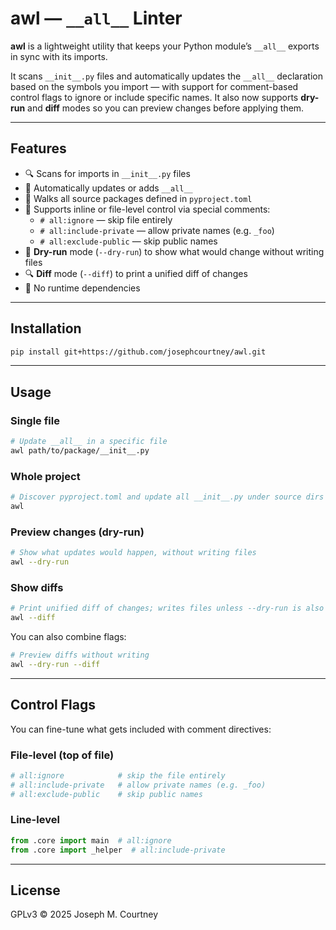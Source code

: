 # awl — `__all__` Linter

**awl** is a lightweight utility that keeps your Python module’s `__all__` exports in sync with its imports.

It scans `__init__.py` files and automatically updates the `__all__` declaration based on the symbols you import — with support for comment-based control flags to ignore or include specific names. It also now supports **dry-run** and **diff** modes so you can preview changes before applying them.

---

## Features

- 🔍 Scans for imports in `__init__.py` files
- 🔄 Automatically updates or adds `__all__`
- 📁 Walks all source packages defined in `pyproject.toml`
- 🧵 Supports inline or file-level control via special comments:
  - `# all:ignore` — skip file entirely
  - `# all:include-private` — allow private names (e.g. `_foo`)
  - `# all:exclude-public` — skip public names
- 📝 **Dry-run** mode (`--dry-run`) to show what would change without writing files
- 🔍 **Diff** mode (`--diff`) to print a unified diff of changes
- 🧘 No runtime dependencies

---

## Installation

```bash
pip install git+https://github.com/josephcourtney/awl.git
```

---

## Usage

### Single file

```bash
# Update __all__ in a specific file
awl path/to/package/__init__.py
```

### Whole project

```bash
# Discover pyproject.toml and update all __init__.py under source dirs
awl
```

### Preview changes (dry-run)

```bash
# Show what updates would happen, without writing files
awl --dry-run
```

### Show diffs

```bash
# Print unified diff of changes; writes files unless --dry-run is also used
awl --diff
```

You can also combine flags:

```bash
# Preview diffs without writing
awl --dry-run --diff
```

---

## Control Flags

You can fine-tune what gets included with comment directives:

### File-level (top of file)

```python
# all:ignore            # skip the file entirely
# all:include-private   # allow private names (e.g. _foo)
# all:exclude-public    # skip public names
```

### Line-level

```python
from .core import main  # all:ignore
from .core import _helper  # all:include-private
```

---

## License

GPLv3 © 2025 Joseph M. Courtney
